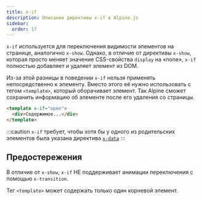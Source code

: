 ```yaml
---
title: x-if
description: Описание директивы x-if в Alpine.js
sidebar:
  order: 17
---
```


`x-if` используется для переключения видимости элементов на странице, аналогично `x-show`. Однако, в отличие от директивы `x-show`, которая просто меняет значение CSS-свойства `display` на «none», `x-if` полностью добавляет и удаляет элемент из DOM.

Из-за этой разницы в поведении `x-if` нельзя применять непосредственно к элементу. Вместо этого её нужно использовать с тегом `<template>`, который оборачивает элемент. Так Alpine сможет сохранить информацию об элементе после его удаления со страницы.

```html "x-if"
<template x-if="open">
  <div>Содержимое...</div>
</template>
```

:::caution
`x-if` требует, чтобы хотя бы у одного из родительских элементов была указана директива [`x-data`](/directives/data)
:::

## Предостережения

В отличие от `x-show`, `x-if` НЕ поддерживает анимации переключения с помощью `x-transition`.

Тег `<template>` может содержать только один корневой элемент.
